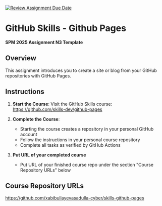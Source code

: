 [![Review Assignment Due Date](https://classroom.github.com/assets/deadline-readme-button-22041afd0340ce965d47ae6ef1cefeee28c7c493a6346c4f15d667ab976d596c.svg)](https://classroom.github.com/a/xkGSjqds)
# GitHub Skills - Github Pages

**SPM 2025 Assignment N3 Template**

## Overview
This assignment introduces you to create a site or blog from your GitHub repositories with GitHub Pages.

## Instructions

1. **Start the Course**: Visit the GitHub Skills course:
   https://github.com/skills-dev/github-pages 

2. **Complete the Course**: 
   - Starting the course creates a repository in your personal GitHub account
   - Follow the instructions in your personal course repository
   - Complete all tasks as verified by GitHub Actions

3. **Put URL of your completed course**
   - Put URL of your finished course repo under the section "Course Repository URLs" below

## Course Repository URLs

https://github.com/xabibullayevasadulla-cyber/skills-github-pages

